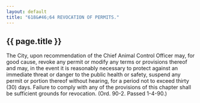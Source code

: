 ```yaml
---
layout: default 
title: "618&#46;64 REVOCATION OF PERMITS."
---
```


{{ page.title }}
----------------

The City, upon recommendation of the Chief Animal Control Officer may,
for good cause, revoke any permit or modify any terms or provisions
thereof and may, in the event it is reasonably necessary to protect
against an immediate threat or danger to the public health or safety,
suspend any permit or portion thereof without hearing, for a period not
to exceed thirty (30) days. Failure to comply with any of the provisions
of this chapter shall be sufficient grounds for revocation. (Ord. 90-2.
Passed 1-4-90.)
